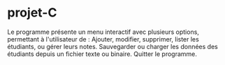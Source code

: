 # projet-C
Le programme présente un menu interactif avec plusieurs options, permettant à l'utilisateur de :
Ajouter, modifier, supprimer, lister les étudiants, ou gérer leurs notes.
Sauvegarder ou charger les données des étudiants depuis un fichier texte ou binaire. 
Quitter le programme.
